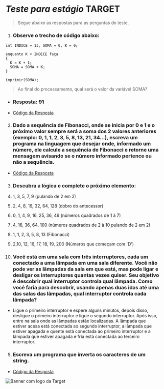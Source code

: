 # *Teste para estágio* TARGET
> Segue abaixo as respostas para as perguntas do teste.


1. ### Observe o trecho de código abaixo:

```
int INDICE = 13, SOMA = 0, K = 0;

enquanto K < INDICE faça
{
  K = K + 1;
  SOMA = SOMA + K;
}

imprimir(SOMA);
```
> Ao final do processamento, qual será o valor da variável SOMA?

  * ### Resposta: 91
  * [Código da Resposta](Códigos/pergunta_1.py)


2. ### Dado a sequência de Fibonacci, onde se inicia por 0 e 1 e o próximo valor sempre será a soma dos 2 valores anteriores (exemplo: 0, 1, 1, 2, 3, 5, 8, 13, 21, 34...), escreva um programa na linguagem que desejar onde, informado um número, ele calcule a sequência de Fibonacci e retorne uma mensagem avisando se o número informado pertence ou não a sequência.

  * [Código da Resposta](Códigos/pergunta_2.py)


3. ### Descubra a lógica e complete o próximo elemento:

  1. 1, 3, 5, 7, 9 (pulando de 2 em 2)
  2. 2, 4, 8, 16, 32, 64, 128 (dobro do antecessor)
  3. 0, 1, 4, 9, 16, 25, 36, 49 (números quadrados de 1 à 7)
  4. 4, 16, 36, 64, 100 (números quadrados de 2 à 10 pulando de 2 em 2)
  5. 1, 1, 2, 3, 5, 8, 13 (Fibonacci)
  6. 2,10, 12, 16, 17, 18, 19, 200 (Números que começam com 'D')


4. ### Você está em uma sala com três interruptores, cada um conectado a uma lâmpada em uma sala diferente. Você não pode ver as lâmpadas da sala em que está, mas pode ligar e desligar os interruptores quantas vezes quiser. Seu objetivo é descobrir qual interruptor controla qual lâmpada. Como você faria para descobrir, usando apenas duas idas até uma das salas das lâmpadas, qual interruptor controla cada lâmpada?

  * Ligue o primeiro interruptor e espere alguns minutos, depois disso, desligue o primeiro interruptor e ligue o segundo interruptor. Após isso, entre na sala onde as lâmpadas estão localizadas. A lâmpada que estiver acesa está conectada ao segundo interruptor, a lâmpada que estiver apagada e quente está conectada ao primeiro interruptor e a lâmpada que estiver apagada e fria está conectada ao terceiro interruptor.


5. ### Escreva um programa que inverta os caracteres de um string.

  * [Código da Resposta](Códigos/pergunta_5.py)

![Banner com logo da Target](https://media.licdn.com/dms/image/C4D16AQF-hE_sTR_I9w/profile-displaybackgroundimage-shrink_200_800/0/1649513853181?e=2147483647&v=beta&t=05BIw1wl2PqvAoKfdc-H_AxmM5ldhln8WNzL0i6EwjM)
